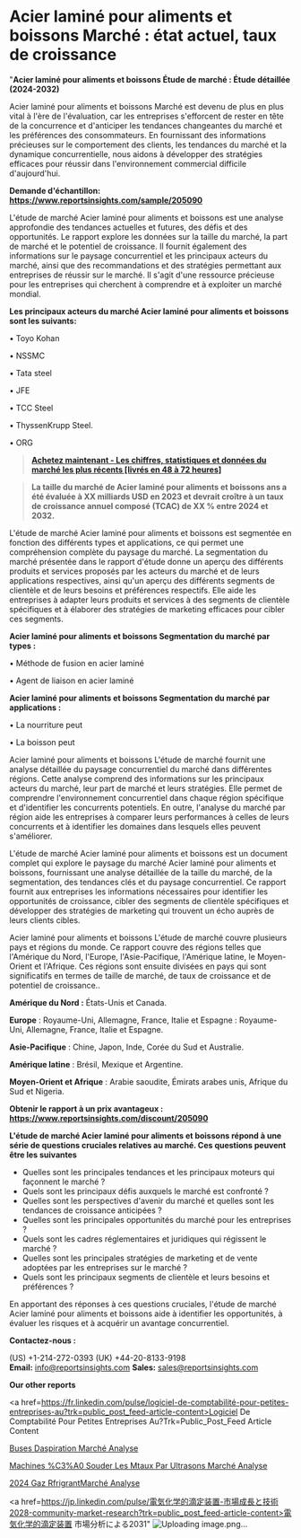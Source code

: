# Acier laminé pour aliments et boissons Marché : état actuel, taux de croissance

"<strong>Acier laminé pour aliments et boissons Étude de marché : Étude détaillée (2024-2032)</strong>

Acier laminé pour aliments et boissons Marché est devenu de plus en plus vital à l'ère de l'évaluation, car les entreprises s'efforcent de rester en tête de la concurrence et d'anticiper les tendances changeantes du marché et les préférences des consommateurs. En fournissant des informations précieuses sur le comportement des clients, les tendances du marché et la dynamique concurrentielle, nous aidons à développer des stratégies efficaces pour réussir dans l'environnement commercial difficile d'aujourd'hui.

<strong>Demande d'échantillon: <a href=https://www.reportsinsights.com/sample/205090>https://www.reportsinsights.com/sample/205090</a></strong>

L'étude de marché Acier laminé pour aliments et boissons est une analyse approfondie des tendances actuelles et futures, des défis et des opportunités. Le rapport explore les données sur la taille du marché, la part de marché et le potentiel de croissance. Il fournit également des informations sur le paysage concurrentiel et les principaux acteurs du marché, ainsi que des recommandations et des stratégies permettant aux entreprises de réussir sur le marché. Il s'agit d'une ressource précieuse pour les entreprises qui cherchent à comprendre et à exploiter un marché mondial.

<strong>Les principaux acteurs du marché Acier laminé pour aliments et boissons sont les suivants:</strong>

• Toyo Kohan

• NSSMC

• Tata steel

• JFE

• TCC Steel

• ThyssenKrupp Steel.

• ORG
<blockquote><a href=https://www.reportsinsights.com/buynow/205090><span style=text-decoration: underline;><strong>Achetez maintenant - Les chiffres, statistiques et données du marché les plus récents [livrés en 48 à 72 heures]</strong></span></a></blockquote>
<blockquote><span style=text-decoration: underline;><strong>La taille du marché de Acier laminé pour aliments et boissons ans a été évaluée à XX milliards USD en 2023 et devrait croître à un taux de croissance annuel composé (TCAC) de XX % entre 2024 et 2032.</strong></span></blockquote>
L'étude de marché Acier laminé pour aliments et boissons est segmentée en fonction des différents types et applications, ce qui permet une compréhension complète du paysage du marché. La segmentation du marché présentée dans le rapport d'étude donne un aperçu des différents produits et services proposés par les acteurs du marché et de leurs applications respectives, ainsi qu'un aperçu des différents segments de clientèle et de leurs besoins et préférences respectifs. Elle aide les entreprises à adapter leurs produits et services à des segments de clientèle spécifiques et à élaborer des stratégies de marketing efficaces pour cibler ces segments.

<strong>Acier laminé pour aliments et boissons Segmentation du marché par types :</strong>

• Méthode de fusion en acier laminé

• Agent de liaison en acier laminé

<strong>Acier laminé pour aliments et boissons Segmentation du marché par applications :</strong>

• La nourriture peut

• La boisson peut

Acier laminé pour aliments et boissons L'étude de marché fournit une analyse détaillée du paysage concurrentiel du marché dans différentes régions. Cette analyse comprend des informations sur les principaux acteurs du marché, leur part de marché et leurs stratégies. Elle permet de comprendre l'environnement concurrentiel dans chaque région spécifique et d'identifier les concurrents potentiels. En outre, l'analyse du marché par région aide les entreprises à comparer leurs performances à celles de leurs concurrents et à identifier les domaines dans lesquels elles peuvent s'améliorer.

L'étude de marché Acier laminé pour aliments et boissons est un document complet qui explore le paysage du marché Acier laminé pour aliments et boissons, fournissant une analyse détaillée de la taille du marché, de la segmentation, des tendances clés et du paysage concurrentiel. Ce rapport fournit aux entreprises les informations nécessaires pour identifier les opportunités de croissance, cibler des segments de clientèle spécifiques et développer des stratégies de marketing qui trouvent un écho auprès de leurs clients cibles.

Acier laminé pour aliments et boissons L'étude de marché couvre plusieurs pays et régions du monde. Ce rapport couvre des régions telles que l'Amérique du Nord, l'Europe, l'Asie-Pacifique, l'Amérique latine, le Moyen-Orient et l'Afrique. Ces régions sont ensuite divisées en pays qui sont significatifs en termes de taille de marché, de taux de croissance et de potentiel de croissance..

<strong>Amérique du Nord :</strong> États-Unis et Canada.

<strong>Europe</strong> : Royaume-Uni, Allemagne, France, Italie et Espagne : Royaume-Uni, Allemagne, France, Italie et Espagne.

<strong>Asie-Pacifique</strong> : Chine, Japon, Inde, Corée du Sud et Australie.

<strong>Amérique latine</strong> : Brésil, Mexique et Argentine.

<strong>Moyen-Orient et Afrique</strong> : Arabie saoudite, Émirats arabes unis, Afrique du Sud et Nigeria.

<strong>Obtenir le rapport à un prix avantageux : <a href=https://www.reportsinsights.com/discount/205090>https://www.reportsinsights.com/discount/205090</a></strong>

<strong>L'étude de marché Acier laminé pour aliments et boissons répond à une série de questions cruciales relatives au marché. Ces questions peuvent être les suivantes</strong>
<ul>
  <li>Quelles sont les principales tendances et les principaux moteurs qui façonnent le marché ?</li>
  <li>Quels sont les principaux défis auxquels le marché est confronté ?</li>
  <li>Quelles sont les perspectives d'avenir du marché et quelles sont les tendances de croissance anticipées ?</li>
  <li>Quelles sont les principales opportunités du marché pour les entreprises ?</li>
  <li>Quels sont les cadres réglementaires et juridiques qui régissent le marché ?</li>
  <li>Quelles sont les principales stratégies de marketing et de vente adoptées par les entreprises sur le marché ?</li>
  <li>Quels sont les principaux segments de clientèle et leurs besoins et préférences ?</li>
</ul>
En apportant des réponses à ces questions cruciales, l'étude de marché Acier laminé pour aliments et boissons aide à identifier les opportunités, à évaluer les risques et à acquérir un avantage concurrentiel.

<strong>Contactez-nous :</strong>

(US) +1-214-272-0393
(UK) +44-20-8133-9198
<strong>Email:</strong> <a>info@reportsinsights.com</a>
<strong>Sales:</strong> <a>sales@reportsinsights.com</a>

<strong>Our other reports</strong>

<a href=https://fr.linkedin.com/pulse/logiciel-de-comptabilité-pour-petites-entreprises-au?trk=public_post_feed-article-content>Logiciel De Comptabilité Pour Petites Entreprises Au?Trk=Public_Post_Feed Article Content</a>

<a href=https://www.linkedin.com/pulse/buses-daspiration-march%C3%A9informations-couvertes-evjzf/>Buses Daspiration Marché Analyse</a>

<a href=https://www.linkedin.com/pulse/machines-%C3%A0-souder-les-m%C3%A9taux-par-ultrasons-march%C3%A9-hyovf/>Machines %C3%A0 Souder Les Mtaux Par Ultrasons Marché Analyse</a>

<a href=https://www.linkedin.com/pulse/2024-gaz-r%C3%A9frig%C3%A9rantmarch%C3%A9-aper%C3%A7us-de-lindustrie-bonbc/>2024 Gaz RfrigrantMarché Analyse</a>

<a href=https://jp.linkedin.com/pulse/電気化学的滴定装置-市場成長と技術2028-community-market-research?trk=public_post_feed-article-content>電気化学的滴定装置 市場分析による2031</a>"
![Uploading image.png…]()
